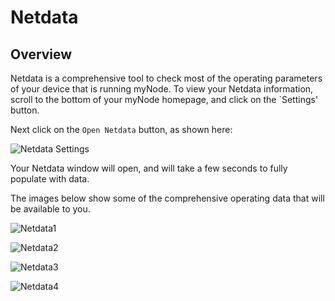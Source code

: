 # Netdata

## Overview

Netdata is a comprehensive tool to check most of the operating parameters of your device that is running myNode.
To view your Netdata information, scroll to the bottom of your myNode homepage, and click on the `Settings' button.

Next click on the `Open Netdata` button, as shown here:

![Netdata Settings](/images/advanced/Netdata_settings_comp.png)

Your Netdata window will open, and will take a few seconds to fully populate with data. 

The images below show some of the comprehensive operating data that will be available to you.

![Netdata1](/images/advanced/netdata1_comp.png)

![Netdata2](/images/advanced/netdata2_comp.png)

![Netdata3](/images/advanced/netdata3_comp.png)

![Netdata4](/images/advanced/netdata4_comp.png)